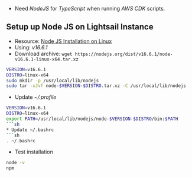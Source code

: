 * Need *NodeJS* for *TypeScript* when running *AWS CDK* scripts.
## Setup up Node JS on Lightsail Instance
* Resource: [Node JS Installation on Linux](https://github.com/nodejs/help/wiki/Installation)
* Using: *v16.6.1*
* Download archive: `wget https://nodejs.org/dist/v16.6.1/node-v16.6.1-linux-x64.tar.xz`
```sh
VERSION=v16.6.1
DISTRO=linux-x64
sudo mkdir -p /usr/local/lib/nodejs
sudo tar -xJvf node-$VERSION-$DISTRO.tar.xz -C /usr/local/lib/nodejs 
```
* Update *~/.profile*
```sh
VERSION=v16.6.1
DISTRO=linux-x64
export PATH=/usr/local/lib/nodejs/node-$VERSION-$DISTRO/bin:$PATH
```sh
* Update ~/.bashrc
```sh
. ~/.bashrc
```
* Test installation
```sh
node -v
npm 
```